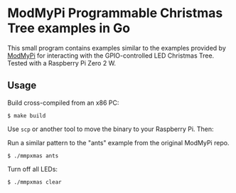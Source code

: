 # ModMyPi Programmable Christmas Tree examples in Go


This small program contains examples similar to the examples provided by [ModMyPi](https://github.com/modmypi/Programmable-Xmas-Tree) for interacting with the GPIO-controlled LED Christmas Tree. Tested with a Raspberry Pi Zero 2 W.

## Usage


Build cross-compiled from an x86 PC:
```shell-session
$ make build
```

Use `scp` or another tool to move the binary to your Raspberry Pi. Then:

Run a similar pattern to the "ants" example from the original ModMyPi repo.

```shell-session
$ ./mmpxmas ants
```

Turn off all LEDs:

```shell-session
$ ./mmpxmas clear
```

